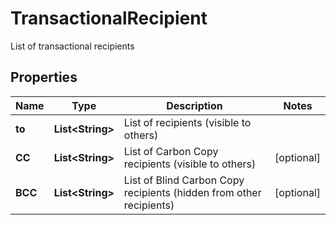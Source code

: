 

# TransactionalRecipient

List of transactional recipients
## Properties

Name | Type | Description | Notes
------------ | ------------- | ------------- | -------------
**to** | **List&lt;String&gt;** | List of recipients (visible to others) | 
**CC** | **List&lt;String&gt;** | List of Carbon Copy recipients (visible to others) |  [optional]
**BCC** | **List&lt;String&gt;** | List of Blind Carbon Copy recipients (hidden from other recipients) |  [optional]



